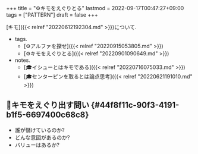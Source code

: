 +++
title = "⚙キモをえぐりとる"
lastmod = 2022-09-17T00:47:27+09:00
tags = ["PATTERN"]
draft = false
+++

[キモ]({{< relref "20220612192304.md" >}})について.

-   tags.
    -   [⚙アルファを探せ]({{< relref "20220915053805.md" >}})
    -   [⚙キモをえぐりとる]({{< relref "20220901090649.md" >}})
-   notes.
    -   [🎓イシューとはキモである]({{< relref "20220716075033.md" >}})
    -   [🎓センターピンを取るとは論点思考]({{< relref "20220621191010.md" >}})


## 🔖キモをえぐり出す問い {#44f8f11c-90f3-4191-b1f5-6697400c68c8}

-   誰が儲けているのか?
-   どんな意図があるのか?
-   バリューはあるか?
